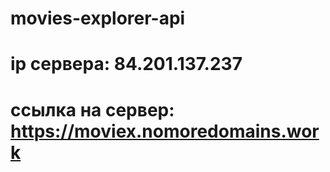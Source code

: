 # movies-explorer-api

# ip сервера: 84.201.137.237

# ссылка на сервер: https://moviex.nomoredomains.work
